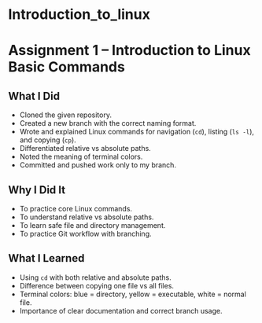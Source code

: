 # Introduction_to_linux

# Assignment 1 – Introduction to Linux Basic Commands

## What I Did

- Cloned the given repository.
- Created a new branch with the correct naming format.
- Wrote and explained Linux commands for navigation (`cd`), listing (`ls -l`), and copying (`cp`).
- Differentiated relative vs absolute paths.
- Noted the meaning of terminal colors.
- Committed and pushed work only to my branch.

## Why I Did It

- To practice core Linux commands.
- To understand relative vs absolute paths.
- To learn safe file and directory management.
- To practice Git workflow with branching.

## What I Learned

- Using `cd` with both relative and absolute paths.
- Difference between copying one file vs all files.
- Terminal colors: blue = directory, yellow = executable, white = normal file.
- Importance of clear documentation and correct branch usage.
